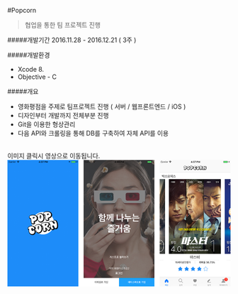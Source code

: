 #Popcorn

> 협업을 통한 팀 프로젝트 진행

#####개발기간
2016.11.28 - 2016.12.21 ( 3주 )

#####개발환경
- Xcode 8.
- Objective - C

#####개요
- 영화평점을 주제로 팀프로젝트 진행 ( 서버 / 웹프론트엔드 / iOS )
- 디자인부터 개발까지 전체부분 진행
-  Git을 이용한 형상관리
-  다음 API와 크롤링을 통해 DB를 구축하여 자체 API를 이용

<br/>이미지 클릭시 영상으로 이동됩니다.
[<img src="https://github.com/We-Lab/popcorn-ios/blob/develop/popcorn.png">](https://vimeo.com/196867141)
